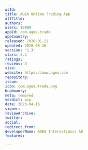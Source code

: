 ```yaml
---
wsId: 
title: AGEA Online Trading App
altTitle: 
authors: 
users: 10000
appId: com.agea.trade
appCountry: 
released: 2020-01-21
updated: 2020-08-26
version: '1.3'
stars: 3.4
ratings: 
reviews: 3
size: 
website: https://www.agea.com
repository: 
issue: 
icon: com.agea.trade.png
bugbounty: 
meta: removed
verdict: wip
date: 2023-04-16
signer: 
reviewArchive: 
twitter: 
social: 
redirect_from: 
developerName: AGEA International AD
features: 

---
```


